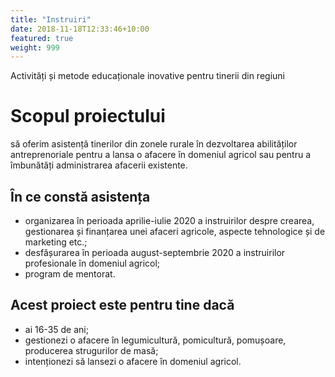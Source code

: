 ```yaml
---
title: "Instruiri"
date: 2018-11-18T12:33:46+10:00
featured: true
weight: 999
---
```


Activități și metode educaționale inovative pentru tinerii din regiuni

<!-- ![Instruire ODIMM](/images/odimm.jpg) -->

# Scopul proiectului 

 să oferim asistență tinerilor din zonele rurale în dezvoltarea abilităților antreprenoriale pentru a lansa o afacere în domeniul agricol sau pentru a îmbunătăți administrarea afacerii existente.

## În ce constă asistența

- organizarea în perioada aprilie-iulie 2020 a instruirilor despre crearea, gestionarea și finanțarea unei afaceri agricole, aspecte tehnologice și de marketing etc.;
- desfășurarea în perioada august-septembrie 2020 a instruirilor profesionale în domeniul agricol;
- program de mentorat.
## Acest proiect este pentru tine dacă

- ai 16-35 de ani;
- gestionezi o afacere în legumicultură, pomicultură, pomușoare, producerea strugurilor de masă;
- intenționezi să lansezi o afacere în domeniul agricol.
